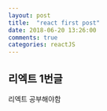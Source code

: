 ```yaml
---
layout: post
title:  "react first post"
date: 2018-06-20 13:26:00
comments: true
categories: reactJS
---
```


## 리엑트 1번글

리엑트 공부해야함
